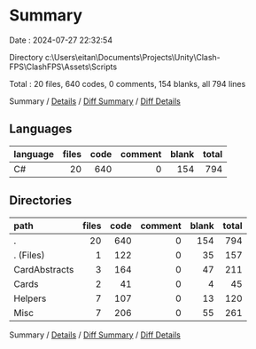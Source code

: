 # Summary

Date : 2024-07-27 22:32:54

Directory c:\\Users\\eitan\\Documents\\Projects\\Unity\\Clash-FPS\\ClashFPS\\Assets\\Scripts

Total : 20 files,  640 codes, 0 comments, 154 blanks, all 794 lines

Summary / [Details](details.md) / [Diff Summary](diff.md) / [Diff Details](diff-details.md)

## Languages
| language | files | code | comment | blank | total |
| :--- | ---: | ---: | ---: | ---: | ---: |
| C# | 20 | 640 | 0 | 154 | 794 |

## Directories
| path | files | code | comment | blank | total |
| :--- | ---: | ---: | ---: | ---: | ---: |
| . | 20 | 640 | 0 | 154 | 794 |
| . (Files) | 1 | 122 | 0 | 35 | 157 |
| CardAbstracts | 3 | 164 | 0 | 47 | 211 |
| Cards | 2 | 41 | 0 | 4 | 45 |
| Helpers | 7 | 107 | 0 | 13 | 120 |
| Misc | 7 | 206 | 0 | 55 | 261 |

Summary / [Details](details.md) / [Diff Summary](diff.md) / [Diff Details](diff-details.md)